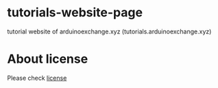 # tutorials-website-page
tutorial website of arduinoexchange.xyz (tutorials.arduinoexchange.xyz)
# About license
Please check [license](https://github.com/Arduino-Exchange/tutorials-website/blob/main/LICENSE)

